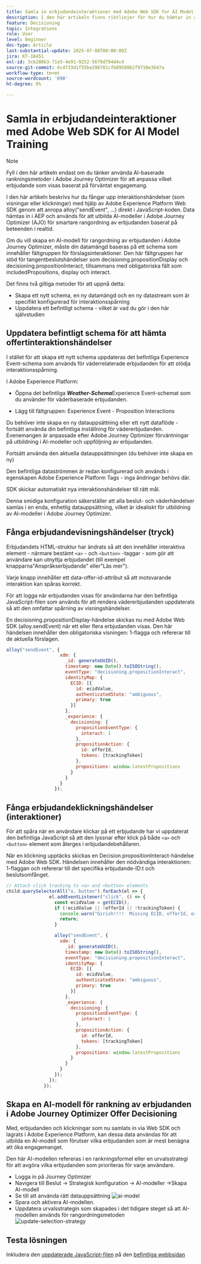 ```yaml
---
title: Samla in erbjudandeinteraktioner med Adobe Web SDK for AI Model Training
description: I den här artikeln finns riktlinjer för hur du hämtar in användarinteraktionsdata - t.ex. erbjudandevisningar och klickningar - med Adobe Experience Platform Web SDK (alloy.js). Dessa data är grunden för utbildning av AI-modeller i Adobe Journey Optimizer (AJO) på ett intelligent sätt för att rangordna erbjudanden baserat på användarbeteende och sammanhangsbaserade signaler.
feature: Decisioning
topic: Integrations
role: User
level: Beginner
doc-type: Article
last-substantial-update: 2025-07-08T00:00:00Z
jira: KT-18451
exl-id: 3cb280b3-71e5-4e91-9252-5679d794d4c4
source-git-commit: 6c4f33d1f55be298781cfb0958862f9710e3647a
workflow-type: tm+mt
source-wordcount: '698'
ht-degree: 0%

---
```


# Samla in erbjudandeinteraktioner med Adobe Web SDK for AI Model Training

>[!NOTE]
>
> Fyll i den här artikeln endast om du tänker använda AI-baserade rankningsmetoder i Adobe Journey Optimizer för att anpassa vilket erbjudande som visas baserat på förväntat engagemang.



I den här artikeln beskrivs hur du fångar upp interaktionshändelser (som visningar eller klickningar) med hjälp av Adobe Experience Platform Web SDK genom att anropa alloy(&quot;sendEvent&quot;, ...) direkt i JavaScript-koden. Data hämtas in i AEP och används för att utbilda AI-modeller i Adobe Journey Optimizer (AJO) för smartare rangordning av erbjudanden baserat på beteenden i realtid.

Om du vill skapa en AI-modell för rangordning av erbjudanden i Adobe Journey Optimizer, måste din datamängd baseras på ett schema som innehåller fältgruppen för förslagsinteraktioner. Den här fältgruppen har stöd för tangentbeslutshändelser som decisioning.propositionDisplay och decisioning.propositionInteract, tillsammans med obligatoriska fält som includedPropositions, display och interact.

Det finns två giltiga metoder för att uppnå detta:

- Skapa ett nytt schema, en ny datamängd och en ny datastream som är specifikt konfigurerad för interaktionsspårning
- Uppdatera ett befintligt schema - vilket är vad du gör i den här självstudien



## Uppdatera befintligt schema för att hämta offertinteraktionshändelser

I stället för att skapa ett nytt schema uppdateras det befintliga Experience Event-schema som används för väderrelaterade erbjudanden för att stödja interaktionsspårning.

I Adobe Experience Platform:

- Öppna det befintliga _&#x200B;**Weather-Schema**&#x200B;_ Experience Event-schemat som du använder för väderbaserade erbjudanden.

- Lägg till fältgruppen:
Experience Event - Proposition Interactions

Du behöver inte skapa en ny datauppsättning eller ett nytt dataflöde - fortsätt använda din befintliga inställning för vädererbjudanden. Evenemangen är anpassade efter Adobe Journey Optimizer förväntningar på utbildning i AI-modeller och uppföljning av erbjudanden.


Fortsätt använda den aktuella datauppsättningen (du behöver inte skapa en ny)

Den befintliga dataströmmen är redan konfigurerad och används i egenskapen Adobe Experience Platform Tags - inga ändringar behövs där.

SDK skickar automatiskt nya interaktionshändelser till rätt mål.

Denna smidiga konfiguration säkerställer att alla beslut- och väderhändelser samlas i en enda, enhetlig datauppsättning, vilket är idealiskt för utbildning av AI-modeller i Adobe Journey Optimizer.


## Fånga erbjudandevisningshändelser (tryck)

Erbjudandets HTML-struktur har ändrats så att den innehåller interaktiva element - närmare bestämt `<a>` - och `<button>` -taggar - som gör att användare kan utnyttja erbjudandet (till exempel knapparna&quot;Anspråkserbjudande&quot; eller&quot;Läs mer&quot;).

Varje knapp innehåller ett data-offer-id-attribut så att motsvarande interaktion kan spåras korrekt.



För att logga när erbjudanden visas för användarna har den befintliga JavaScript-filen som används för att rendera vädererbjudanden uppdaterats så att den omfattar spårning av visningshändelser.

En decisioning.propositionDisplay-händelse skickas nu med Adobe Web SDK (alloy.sendEvent) när ett eller flera erbjudanden visas. Den här händelsen innehåller den obligatoriska visningen: 1-flagga och refererar till de aktuella förslagen.


```javascript
alloy("sendEvent", {
                    xdm: {
                      _id: generateUUID(),
                      timestamp: new Date().toISOString(),
                      eventType: "decisioning.propositionInteract",
                      identityMap: {
                        ECID: [{
                          id: ecidValue,
                          authenticatedState: "ambiguous",
                          primary: true
                        }]
                      },
                      _experience: {
                        decisioning: {
                          propositionEventType: {
                            interact: 1
                          },
                          propositionAction: {
                            id: offerId,
                            tokens: [trackingToken]
                          },
                          propositions: window.latestPropositions
                        }
                      }
                    }
                  });
```

## Fånga erbjudandeklickningshändelser (interaktioner)

För att spåra när en användare klickar på ett erbjudande har vi uppdaterat den befintliga JavaScript så att den lyssnar efter klick på både `<a>` och `<button>` element som återges i erbjudandebehållaren.

När en klickning upptäcks skickas en Decision.propositionInteract-händelse med Adobe Web SDK. Händelsen innehåller den nödvändiga interaktionen: 1-flaggan och refererar till det specifika erbjudande-ID:t och beslutsomfånget.

```javascript
// Attach click tracking to <a> and <button> elements
child.querySelectorAll("a, button").forEach(el => {
                el.addEventListener("click", () => {
                  const ecidValue = getECID();
                  if (!ecidValue || !offerId || !trackingToken) {
                    console.warn("Girish!!!!  Missing ECID, offerId, or trackingToken. Interaction event not sent.");
                    return;
                  }

                  alloy("sendEvent", {
                    xdm: {
                      _id: generateUUID(),
                      timestamp: new Date().toISOString(),
                      eventType: "decisioning.propositionInteract",
                      identityMap: {
                        ECID: [{
                          id: ecidValue,
                          authenticatedState: "ambiguous",
                          primary: true
                        }]
                      },
                      _experience: {
                        decisioning: {
                          propositionEventType: {
                            interact: 1
                          },
                          propositionAction: {
                            id: offerId,
                            tokens: [trackingToken]
                          },
                          propositions: window.latestPropositions
                        }
                      }
                    }
                  });
                });
              });
```

## Skapa en AI-modell för rankning av erbjudanden i Adobe Journey Optimizer Offer Decisioning

Med, erbjudanden och klickningar som nu samlats in via Web SDK och lagrats i Adobe Experience Platform, kan dessa data användas för att utbilda en AI-modell som förutser vilka erbjudanden som är mest benägna att öka engagemanget.

Den här AI-modellen refereras i en rankningsformel eller en urvalsstrategi för att avgöra vilka erbjudanden som prioriteras för varje användare.
- Logga in på Journey Optimizer
- Navigera till Beslut -> Strategisk konfiguration -> AI-modeller ->Skapa AI-modell
- Se till att använda rätt datauppsättning
  ![ai-model](assets/ai-model.png)
- Spara och aktivera AI-modellen.
- Uppdatera urvalsstrategin som skapades i det tidigare steget så att AI-modellen används för rangordningsmetoden
  ![update-selection-strategy](assets/update-selection-strategy.png)

## Testa lösningen

Inkludera den [uppdaterade JavaScript-filen](assets/ai-model.js) på den [befintliga webbsidan](assets/weather-offers.html)
